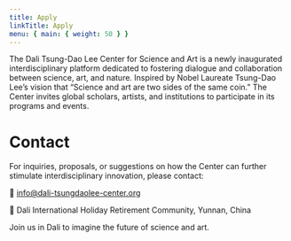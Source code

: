 ```yaml
---
title: Apply
linkTitle: Apply
menu: { main: { weight: 50 } }
---
```

The Dali Tsung-Dao Lee Center for Science and Art is a newly inaugurated interdisciplinary platform dedicated to fostering dialogue and collaboration between science, art, and nature. Inspired by Nobel Laureate Tsung-Dao Lee’s vision that “Science and art are two sides of the same coin.” 
The Center invites global scholars, artists, and institutions to participate in its programs and events.

# Contact

For inquiries, proposals, or suggestions on how the Center can further stimulate interdisciplinary innovation, please contact:

📧 info@dali-tsungdaolee-center.org

📍 Dali International Holiday Retirement Community, Yunnan, China
 
Join us in Dali to imagine the future of science and art.

